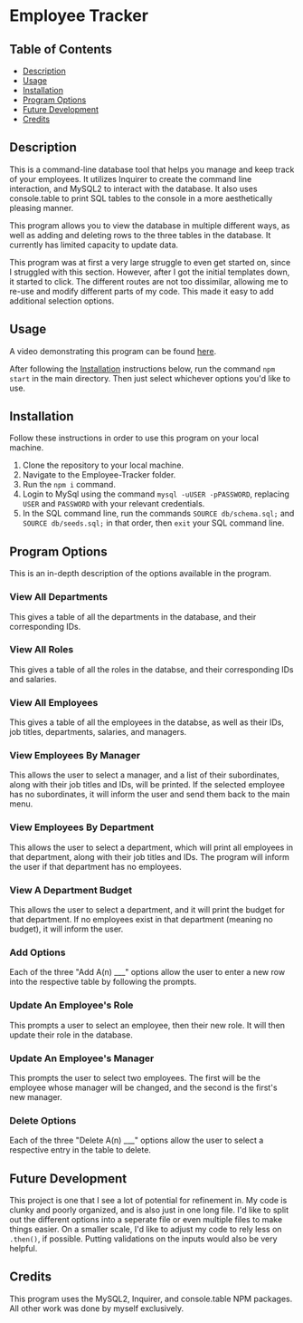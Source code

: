 # Employee Tracker

## Table of Contents
- [Description](#description)
- [Usage](#usage)
- [Installation](#installation)
- [Program Options](#program-options)
- [Future Development](#future-development)
- [Credits](#credits)

## Description
This is a command-line database tool that helps you manage and keep track of your employees. It utilizes Inquirer to create the command line interaction, and MySQL2 to interact with the database. It also uses console.table to print SQL tables to the console in a more aesthetically pleasing manner.

This program allows you to view the database in multiple different ways, as well as adding and deleting rows to the three tables in the database. It currently has limited capacity to update data.

This program was at first a very large struggle to even get started on, since I struggled with this section. However, after I got the initial templates down, it started to click. The different routes are not too dissimilar, allowing me to re-use and modify different parts of my code. This made it easy to add additional selection options.

## Usage
A video demonstrating this program can be found [here]().

After following the [Installation](#installation) instructions below, run the command `npm start` in the main directory. Then just select whichever options you'd like to use.

## Installation
Follow these instructions in order to use this program on your local machine.

1. Clone the repository to your local machine.
2. Navigate to the Employee-Tracker folder.
3. Run the `npm i` command.
4. Login to MySql using the command `mysql -uUSER -pPASSWORD`, replacing `USER` and `PASSWORD` with your relevant credentials.
5. In the SQL command line, run the commands `SOURCE db/schema.sql;` and `SOURCE db/seeds.sql;` in that order, then `exit` your SQL command line.

## Program Options
This is an in-depth description of the options available in the program.

### View All Departments
This gives a table of all the departments in the database, and their corresponding IDs.
### View All Roles
This gives a table of all the roles in the databse, and their corresponding IDs and salaries.
### View All Employees
This gives a table of all the employees in the databse, as well as their IDs, job titles, departments, salaries, and managers.
### View Employees By Manager
This allows the user to select a manager, and a list of their subordinates, along with their job titles and IDs, will be printed. If the selected employee has no subordinates, it will inform the user and send them back to the main menu.
### View Employees By Department
This allows the user to select a department, which will print all employees in that department, along with their job titles and IDs. The program will inform the user if that department has no employees.
### View A Department Budget
This allows the user to select a department, and it will print the budget for that department. If no employees exist in that department (meaning no budget), it will inform the user.
### Add Options
Each of the three "Add A(n) ___" options allow the user to enter a new row into the respective table by following the prompts.
### Update An Employee's Role
This prompts a user to select an employee, then their new role. It will then update their role in the database.
### Update An Employee's Manager
This prompts the user to select two employees. The first will be the employee whose manager will be changed, and the second is the first's new manager.
### Delete Options
Each of the three "Delete A(n) ___" options allow the user to select a respective entry in the table to delete.

## Future Development
This project is one that I see a lot of potential for refinement in. My code is clunky and poorly organized, and is also just in one long file. I'd like to split out the different options into a seperate file or even multiple files to make things easier. On a smaller scale, I'd like to adjust my code to rely less on `.then()`, if possible. Putting validations on the inputs would also be very helpful.

## Credits
This program uses the MySQL2, Inquirer, and console.table NPM packages. All other work was done by myself exclusively.